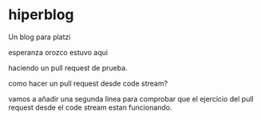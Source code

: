# hiperblog
Un blog para platzi

esperanza orozco estuvo aqui 

haciendo un pull request de prueba.

como hacer un pull request desde code stream?

vamos a añadir una segunda linea para comprobar que el ejercicio del pull request desde el code stream estan funcionando.